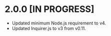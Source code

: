# 2.0.0 [IN PROGRESS]
* Updated minimum Node.js requirement to v4.
* Updated Inquirer.js to v3 from v0.11.
